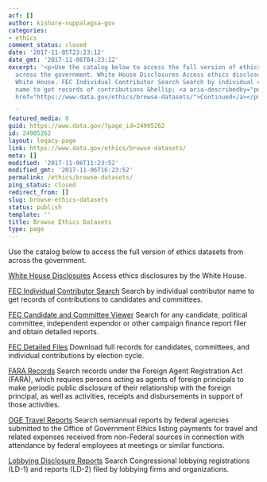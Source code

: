 ```yaml
---
acf: []
author: kishore-vuppalagsa-gov
categories:
- ethics
comment_status: closed
date: '2017-11-05T23:23:12'
date_gmt: '2017-11-06T04:23:12'
excerpt: '<p>Use the catalog below to access the full version of ethics datasets from
  across the government. White House Disclosures Access ethics disclosures by the
  White House. FEC Individual Contributor Search Search by individual contributor
  name to get records of contributions &hellip; <a aria-describedby="post-title-24905262"
  href="https://www.data.gov/ethics/browse-datasets/">Continued</a></p>

  '
featured_media: 0
guid: https://www.data.gov/?page_id=24905262
id: 24905262
layout: legacy-page
link: https://www.data.gov/ethics/browse-datasets/
meta: []
modified: '2017-11-06T11:23:52'
modified_gmt: '2017-11-06T16:23:52'
permalink: /ethics/browse-datasets/
ping_status: closed
redirect_from: []
slug: browse-ethics-datasets
status: publish
template: ''
title: Browse Ethics Datasets
type: page
---
```

Use the catalog below to access the full version of ethics datasets from across the government.


[White House Disclosures](https://www.whitehouse.gov/briefing-room/disclosures) Access ethics disclosures by the White House.


[FEC Individual Contributor Search](https://www.fec.gov/data/) Search by individual contributor name to get records of contributions to candidates and committees.


[FEC Candidate and Committee Viewer](https://www.fec.gov/data/) Search for any candidate, political committee, independent expendor or other campaign finance report filer and obtain detailed reports.


[FEC Detailed Files](https://www.fec.gov/data/) Download full records for candidates, committees, and individual contributions by election cycle.


[FARA Records](http://www.fara.gov/search.html) Search records under the Foreign Agent Registration Act (FARA), which requires persons acting as agents of foreign principals to make periodic public disclosure of their relationship with the foreign principal, as well as activities, receipts and disbursements in support of those activities. 


[OGE Travel Reports](https://www2.oge.gov/Web/oge.nsf/Travel%20Reports?openview) Search semiannual reports by federal agencies submitted to the Office of Government Ethics listing payments for travel and related expenses received from non-Federal sources in connection with attendance by federal employees at meetings or similar functions. 


[Lobbying Disclosure Reports](http://soprweb.senate.gov/index.cfm?event=selectfields) Search Congressional lobbying registrations (LD-1) and reports (LD-2) filed by lobbying firms and organizations.


